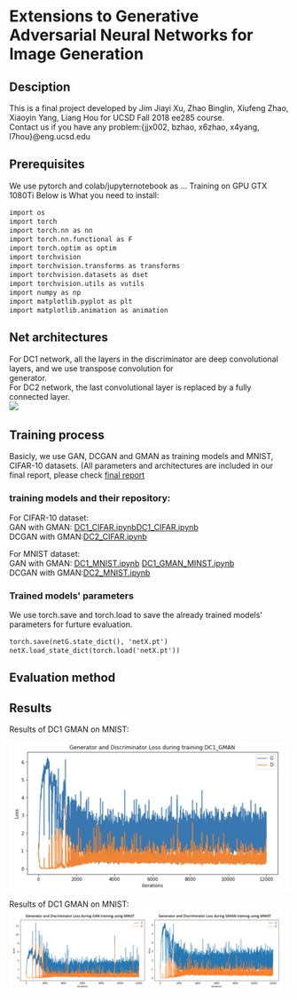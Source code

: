 # Extensions to Generative Adversarial Neural Networks for Image Generation

## Desciption
This is a final project developed by Jim Jiayi Xu, Zhao Binglin, Xiufeng Zhao, Xiaoyin Yang, Liang Hou for UCSD Fall 2018 ee285 course.  
Contact us if you have any problem:{jjx002, bzhao, x6zhao, x4yang, l7hou}@eng.ucsd.edu

## Prerequisites
We use pytorch and colab/jupyternotebook as ...
Training on GPU GTX 1080Ti
Below is What you need to install:
```
import os
import torch
import torch.nn as nn
import torch.nn.functional as F
import torch.optim as optim
import torchvision
import torchvision.transforms as transforms
import torchvision.datasets as dset
import torchvision.utils as vutils
import numpy as np
import matplotlib.pyplot as plt
import matplotlib.animation as animation
```
## Net architectures
For DC1 network, all the layers in the discriminator are deep convolutional layers, and we use transpose convolution for  
generator.   
For DC2 network, the last convolutional layer is replaced by a fully connected layer.   
![](https://skymind.ai/images/wiki/GANs.png)


## Training process
Basicly, we use GAN, DCGAN and GMAN as training models and MNIST, CIFAR-10 datasets. (All parameters and architectures are included in our final report, please check [final report](./final_report)

### training models and their repository:  
For CIFAR-10 dataset:   
GAN with GMAN: [DC1_CIFAR.ipynb](https://github.com/houliang428/ECE285_Project/blob/master/Training/DC1_CIFAR.ipynb)[DC1_CIFAR.ipynb](https://github.com/houliang428/ECE285_Project/blob/master/Training/DC1_CIFAR_GMAN.ipynb)    
DCGAN with GMAN:[DC2_CIFAR.ipynb](https://github.com/houliang428/ECE285_Project/blob/master/Training/DC2_CIFAR.ipynb)

For MNIST dataset:  
GAN with GMAN: [DC1_MNIST.ipynb](https://github.com/houliang428/ECE285_Project/blob/master/Training/DC1_MNIST.ipynb) [DC1_GMAN_MINST.ipynb](https://github.com/houliang428/ECE285_Project/blob/master/Training/DC1_GMAN_MINST.ipynb)  
DCGAN with GMAN:[DC2_MNIST.ipynb](https://github.com/houliang428/ECE285_Project/blob/master/Training/DC2_MNIST.ipynb)
 
### Trained models' parameters
We use torch.save and torch.load to save the already trained models' parameters for furture evaluation.
```
torch.save(netG.state_dict(), 'netX.pt')
netX.load_state_dict(torch.load('netX.pt'))
```

## Evaluation method

## Results    
Results of DC1 GMAN on MNIST:   
  
![](./Images/DC1_MNIST_GMAN_LOSS.png)    

Results of DC1 GMAN on MNIST:   
![](./Images/edited_images/DC1_MNIST_LOSS.png) 

